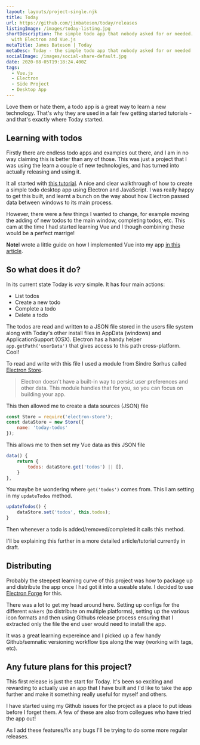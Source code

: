 ```yaml
---
layout: layouts/project-single.njk
title: Today
url: https://github.com/jimbateson/today/releases
listingImage: /images/today-listing.jpg
shortDescription: The simple todo app that nobody asked for or needed. Built
  with Electron and Vue.js
metaTitle: James Bateson | Today
metaDesc: Today - the simple todo app that nobody asked for or needed
socialImage: /images/social-share-default.jpg
date: 2020-08-05T19:18:24.400Z
tags:
  - Vue.js
  - Electron
  - Side Project
  - Desktop App
---
```

Love them or hate them, a todo app is a great way to learn a new technology. That's why they are used in a fair few getting started tutorials - and that's exactly where Today started.


## Learning with todos

Firstly there are endless todo apps and examples out there, and I am in no way claiming this is better than any of those. This was just a project that I was using the learn a couple of new technologies, and has turned into actually releasing and using it.

It all started with [this tutorial](https://codeburst.io/build-a-todo-app-with-electron-d6c61f58b55a). A nice and clear walkthrough of how to create a simple todo desktop app using Electron and JavaScript. I was really happy to get this built, and learnt a bunch on the way about how Electron passed data between windows to its main process.

However, there were a few things I wanted to change, for example moving the adding of new todos to the main window, completing todos, etc. This cam at the time I had started learning Vue and I though combining these would be a perfect marrige!

<div class="post-note"><p><strong>Note</strong>I wrote a little guide on how I implemented Vue into my app <a href="https://jamesbateson.co.uk/articles/building-a-simple-todo-app-with-vue-js/">in this article</a>.</p></div>

## So what does it do?

In its current state Today is _very_ simple. It has four main actions:
* List todos
* Create a new todo
* Complete a todo
* Delete a todo

The todos are read and written to a JSON file stored in the users file system along with Today's other install files in AppData (windows) and ApplicationSupport (OSX). Electron has a handy helper `app.getPath('userData')` that gives access to this path cross-platform. Cool!

To read and write with this file I used a module from Sindre Sorhus called [Electron Store](https://github.com/sindresorhus/electron-store).

> Electron doesn't have a built-in way to persist user preferences and other data. This module handles that for you, so you can focus on building your app.

This then allowed me to create a data sources (JSON) file

``` javascript
const Store = require('electron-store');
const dataStore = new Store({
    name: 'today-todos'
});
```

This allows me to then set my Vue data as this JSON file

``` javascript
data() { 
    return {
	    todos: dataStore.get('todos') || [],
    }
},
```

You maybe be wondering where `get('todos')` comes from. This I am setting in my `updateTodos` method.

``` javascript
updateTodos() {
    dataStore.set('todos', this.todos);
}
```

Then whenever a todo is added/removed/completed it calls this method.

I'll be explaining this further in a more detailed article/tutorial currently in draft.

## Distributing

Probably the steepest learning curve of this project was how to package up and distribute the app once I had got it into a useable state. I decided to use [Electron Forge](https://www.electronforge.io/) for this.

There was a lot to get my head around here. Setting up configs for the different `makers` (to distribute on multiple platforms), setting up the various icon formats and then using Githubs release process ensuring that I extracted only the file the end user would need to install the app.

It was a great learning expereince and I picked up a few handy Github/semnatic versioning workflow tips along the way (working with tags, etc).

## Any future plans for this project?

This first release is just the start for Today. It's been so exciting and rewarding to actually use an app that I have built and I'd like to take the app further and make it something really useful for myself and others.

I have started using my Github issues for the project as a place to put ideas before I forget them. A few of these are also from collegues who have tried the app out!

As I add these features/fix any bugs I'll be trying to do some more regular releases.


